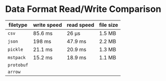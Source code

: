 # Data Format Read/Write Comparison


| filetype | write speed | read speed | file size |
| -------- | -------- | -------- | -------- |
| `csv` | 85.6 ms | 26 µs | 1.5 MB |
| `json` | 198 ms | 47.9 ms | 2.2 MB |
| `pickle` | 21.1 ms | 20.9 ms | 1.3 MB |
| `mstpack` | 15.2 ms | 18.9 ms | 1.1 MB |
| `protobuf` |  |  |  |
| `arrow` |  |  |  |


